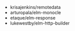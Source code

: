 - krisajenkins/remotedata
- arturopala/elm-monocle
- etaque/elm-response
- lukewestby/elm-http-builder
